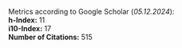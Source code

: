Metrics according to Google Scholar (_05.12.2024_):<br/>
**h-Index:** 11<br/>
**i10-Index:** 17<br/>
**Number of Citations:** 515<br/>
